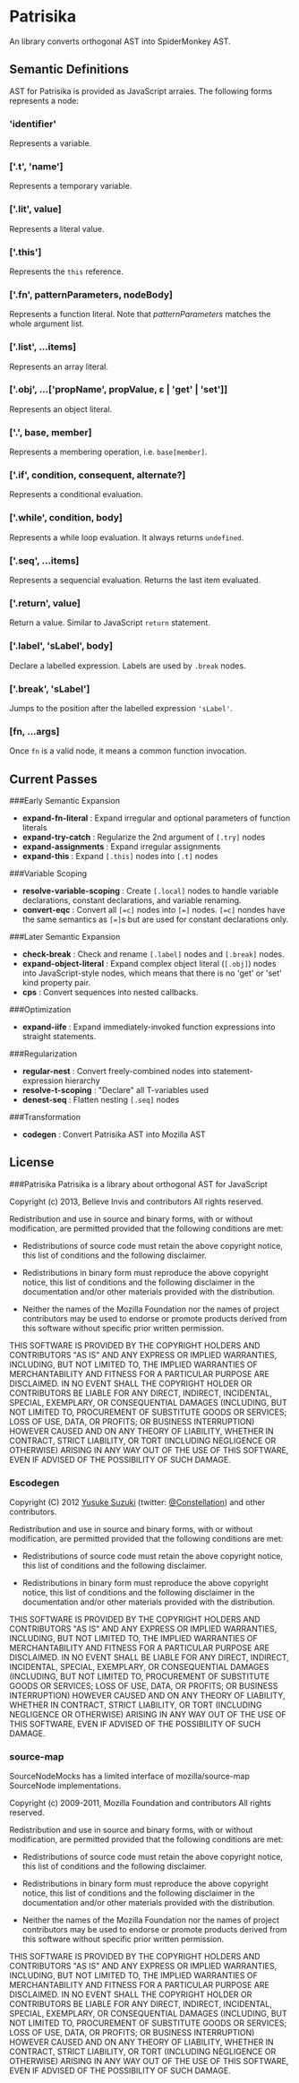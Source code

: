 Patrisika
===================================

An library converts orthogonal AST into SpiderMonkey AST.

Semantic Definitions
-----------------------------------
AST for Patrisika is provided as JavaScript arraies. The following forms represents a node:

### 'identifier'
Represents a variable.
### ['.t', 'name']
Represents a temporary variable.
### ['.lit', value]
Represents a literal value.
### ['.this']
Represents the `this` reference.
### ['.fn', patternParameters, nodeBody]
Represents a function literal. Note that *patternParameters* matches the whole argument list.
### ['.list', ...items]
Represents an array literal.
### ['.obj', ...['propName', propValue, ε | 'get' | 'set']]
Represents an object literal.
### ['.', base, member]
Represents a membering operation, i.e. `base[member]`.
### ['.if', condition, consequent, alternate?]
Represents a conditional evaluation.
### ['.while', condition, body]
Represents a while loop evaluation. It always returns `undefined`.
### ['.seq', ...items]
Represents a sequencial evaluation. Returns the last item evaluated.
### ['.return', value]
Return a value. Similar to JavaScript `return` statement.
### ['.label', 'sLabel', body]
Declare a labelled expression. Labels are used by `.break` nodes.
### ['.break', 'sLabel']
Jumps to the position after the labelled expression `'sLabel'`.
### [fn, ...args]
Once `fn` is a valid node, it means a common function invocation.

Current Passes
-----------------------------------

###Early Semantic Expansion
- **expand-fn-literal** : Expand irregular and optional parameters of function literals
- **expand-try-catch** : Regularize the 2nd argument of `[.try]` nodes
- **expand-assignments** : Expand irregular assignments
- **expand-this** : Expand `[.this]` nodes into `[.t]` nodes

###Variable Scoping
- **resolve-variable-scoping** : Create `[.local]` nodes to handle variable declarations, constant declarations, and variable renaming.
- **convert-eqc** : Convert all `[=c]` nodes into `[=]` nodes. `[=c]` nondes have the same semantics as `[=]`s but are used for constant declarations only.

###Later Semantic Expansion
- **check-break** : Check and rename `[.label]` nodes and `[.break]` nodes.
- **expand-object-literal** : Expand complex object literal (`[.obj]`) nodes into JavaScript-style nodes, which means that there is no 'get' or 'set' kind property pair.
- **cps** : Convert sequences into nested callbacks.

###Optimization
- **expand-iife** : Expand immediately-invoked function expressions into straight statements.

###Regularization

- **regular-nest** : Convert freely-combined nodes into statement-expression hierarchy
- **resolve-t-scoping** : "Declare" all T-variables used
- **denest-seq** : Flatten nesting `[.seq]` nodes

###Transformation
- **codegen** : Convert Patrisika AST into Mozilla AST

License
-----------------------------------
###Patrisika
Patrisika is a library about orthogonal AST for JavaScript

Copyright (c) 2013, Belleve Invis and contributors
All rights reserved.

Redistribution and use in source and binary forms, with or without
modification, are permitted provided that the following conditions are met:

* Redistributions of source code must retain the above copyright notice, this
  list of conditions and the following disclaimer.

* Redistributions in binary form must reproduce the above copyright notice,
  this list of conditions and the following disclaimer in the documentation
  and/or other materials provided with the distribution.

* Neither the names of the Mozilla Foundation nor the names of project
  contributors may be used to endorse or promote products derived from this
  software without specific prior written permission.

THIS SOFTWARE IS PROVIDED BY THE COPYRIGHT HOLDERS AND CONTRIBUTORS "AS IS" AND
ANY EXPRESS OR IMPLIED WARRANTIES, INCLUDING, BUT NOT LIMITED TO, THE IMPLIED
WARRANTIES OF MERCHANTABILITY AND FITNESS FOR A PARTICULAR PURPOSE ARE
DISCLAIMED. IN NO EVENT SHALL THE COPYRIGHT HOLDER OR CONTRIBUTORS BE LIABLE
FOR ANY DIRECT, INDIRECT, INCIDENTAL, SPECIAL, EXEMPLARY, OR CONSEQUENTIAL
DAMAGES (INCLUDING, BUT NOT LIMITED TO, PROCUREMENT OF SUBSTITUTE GOODS OR
SERVICES; LOSS OF USE, DATA, OR PROFITS; OR BUSINESS INTERRUPTION) HOWEVER
CAUSED AND ON ANY THEORY OF LIABILITY, WHETHER IN CONTRACT, STRICT LIABILITY,
OR TORT (INCLUDING NEGLIGENCE OR OTHERWISE) ARISING IN ANY WAY OUT OF THE USE
OF THIS SOFTWARE, EVEN IF ADVISED OF THE POSSIBILITY OF SUCH DAMAGE.
### Escodegen

Copyright (C) 2012 [Yusuke Suzuki](http://github.com/Constellation)
 (twitter: [@Constellation](http://twitter.com/Constellation)) and other contributors.

Redistribution and use in source and binary forms, with or without
modification, are permitted provided that the following conditions are met:

  * Redistributions of source code must retain the above copyright
    notice, this list of conditions and the following disclaimer.

  * Redistributions in binary form must reproduce the above copyright
    notice, this list of conditions and the following disclaimer in the
    documentation and/or other materials provided with the distribution.

THIS SOFTWARE IS PROVIDED BY THE COPYRIGHT HOLDERS AND CONTRIBUTORS "AS IS"
AND ANY EXPRESS OR IMPLIED WARRANTIES, INCLUDING, BUT NOT LIMITED TO, THE
IMPLIED WARRANTIES OF MERCHANTABILITY AND FITNESS FOR A PARTICULAR PURPOSE
ARE DISCLAIMED. IN NO EVENT SHALL <COPYRIGHT HOLDER> BE LIABLE FOR ANY
DIRECT, INDIRECT, INCIDENTAL, SPECIAL, EXEMPLARY, OR CONSEQUENTIAL DAMAGES
(INCLUDING, BUT NOT LIMITED TO, PROCUREMENT OF SUBSTITUTE GOODS OR SERVICES;
LOSS OF USE, DATA, OR PROFITS; OR BUSINESS INTERRUPTION) HOWEVER CAUSED AND
ON ANY THEORY OF LIABILITY, WHETHER IN CONTRACT, STRICT LIABILITY, OR TORT
(INCLUDING NEGLIGENCE OR OTHERWISE) ARISING IN ANY WAY OUT OF THE USE OF
THIS SOFTWARE, EVEN IF ADVISED OF THE POSSIBILITY OF SUCH DAMAGE.

### source-map

SourceNodeMocks has a limited interface of mozilla/source-map SourceNode implementations.

Copyright (c) 2009-2011, Mozilla Foundation and contributors
All rights reserved.

Redistribution and use in source and binary forms, with or without
modification, are permitted provided that the following conditions are met:

* Redistributions of source code must retain the above copyright notice, this
  list of conditions and the following disclaimer.

* Redistributions in binary form must reproduce the above copyright notice,
  this list of conditions and the following disclaimer in the documentation
  and/or other materials provided with the distribution.

* Neither the names of the Mozilla Foundation nor the names of project
  contributors may be used to endorse or promote products derived from this
  software without specific prior written permission.

THIS SOFTWARE IS PROVIDED BY THE COPYRIGHT HOLDERS AND CONTRIBUTORS "AS IS" AND
ANY EXPRESS OR IMPLIED WARRANTIES, INCLUDING, BUT NOT LIMITED TO, THE IMPLIED
WARRANTIES OF MERCHANTABILITY AND FITNESS FOR A PARTICULAR PURPOSE ARE
DISCLAIMED. IN NO EVENT SHALL THE COPYRIGHT HOLDER OR CONTRIBUTORS BE LIABLE
FOR ANY DIRECT, INDIRECT, INCIDENTAL, SPECIAL, EXEMPLARY, OR CONSEQUENTIAL
DAMAGES (INCLUDING, BUT NOT LIMITED TO, PROCUREMENT OF SUBSTITUTE GOODS OR
SERVICES; LOSS OF USE, DATA, OR PROFITS; OR BUSINESS INTERRUPTION) HOWEVER
CAUSED AND ON ANY THEORY OF LIABILITY, WHETHER IN CONTRACT, STRICT LIABILITY,
OR TORT (INCLUDING NEGLIGENCE OR OTHERWISE) ARISING IN ANY WAY OUT OF THE USE
OF THIS SOFTWARE, EVEN IF ADVISED OF THE POSSIBILITY OF SUCH DAMAGE.